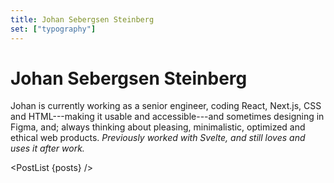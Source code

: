 ```yaml
---
title: Johan Sebergsen Steinberg
set: ["typography"]
---
```


# Johan Sebergsen Steinberg

Johan is currently working as a senior engineer, coding React, Next.js, CSS and HTML---making it usable and accessible---and sometimes designing in Figma, and; always thinking about pleasing, minimalistic, optimized and ethical web products. *Previously worked with Svelte, and still loves and uses it after work.*

<PostList {posts} />

<script context="module">
	const markdownFiles = import.meta.globEager(`./*.md`);
	const getSlug = (path) => path.replace(/.*\/([^/]*)\..*$/, "$1");

	export const load = async ({ url }) => {
		const data = Object.keys(markdownFiles)
			.map((path) => {
				return {
					filePath: path,
					slug: getSlug(path),
					path: `${url.pathname}/${getSlug(path)}`,
					title: markdownFiles[path].metadata?.title || getSlug(path),
					metadata: markdownFiles[path].metadata,
				};
			})
			.filter((item) => !['index'].includes(item.title));

		return {
			props: {
				posts: data,
			},
		};
	};
</script>

<script>
	import PostList from "/src/libs/PostList.svelte";
	export let posts;
</script>
